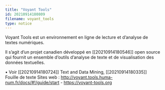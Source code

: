 ```yaml
---
title: "Voyant Tools"
id: 20210914180809
filename: voyant_tools
type: notice
---
```


Voyant Tools est un environnement en ligne de lecture et d’analyse de textes numériques.

Il s’agit d’un projet canadien développé en [[20210914180546]] open source qui fournit un ensemble d’outils d’analyse de texte et de visualisation des données textuelles.

 • Voir [[20210914180724]] Text and Data Mining, [[20210914180335]] Fouille de texte
Sites web : <http://voyant.tools.huma-num.fr/docs/#!/guide/start> - <https://voyant-tools.org>

